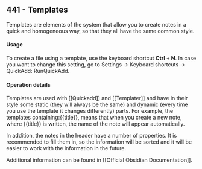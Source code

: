 ## 441 - Templates

Templates are elements of the system that allow you to create notes in a quick and homogeneous way, so that they all have the same common style.

#### Usage
To create a file using a template, use the keyboard shortcut **Ctrl + N**. In case you want to change this setting, go to Settings -> Keyboard shortcuts -> QuickAdd: RunQuickAdd.

#### Operation details

Templates are used with [[Quickadd]] and [[Templater]] and have in their style some static (they will always be the same) and dynamic (every time you use the template it changes differently) parts. For example, the templates containing:{{title}}, means that when you create a new note, where {{title}} is written, the name of the note will appear automatically.

In addition, the notes in the header have a number of properties. It is recommended to fill them in, so the information will be sorted and it will be easier to work with the information in the future.

Additional information can be found in [[Official Obsidian Documentation]].